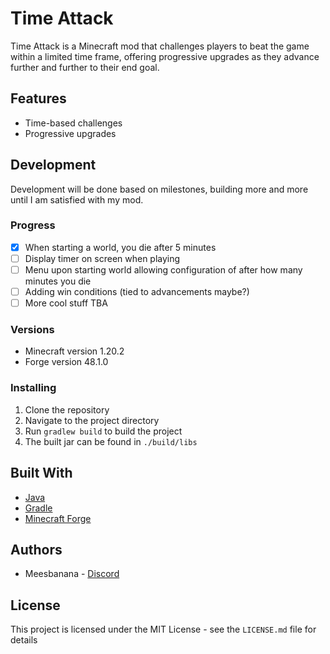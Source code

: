 # Time Attack

Time Attack is a Minecraft mod that challenges players to beat the game within a limited time frame, offering progressive upgrades as they advance further and further to their end goal.

## Features

- Time-based challenges
- Progressive upgrades

## Development

Development will be done based on milestones, building more and more until I am satisfied with my mod.

### Progress
- [x] When starting a world, you die after 5 minutes
- [ ] Display timer on screen when playing
- [ ] Menu upon starting world allowing configuration of after how many minutes you die
- [ ] Adding win conditions (tied to advancements maybe?)
- [ ] More cool stuff TBA

### Versions

- Minecraft version 1.20.2
- Forge version 48.1.0

### Installing

1. Clone the repository
2. Navigate to the project directory
3. Run `gradlew build` to build the project
4. The built jar can be found in `./build/libs`

## Built With

- [Java](https://www.java.com/)
- [Gradle](https://gradle.org/)
- [Minecraft Forge](https://files.minecraftforge.net/)

## Authors

- Meesbanana - 
[Discord](https://discordapp.com/users/405286887121485824)

## License

This project is licensed under the MIT License - see the `LICENSE.md` file for details
